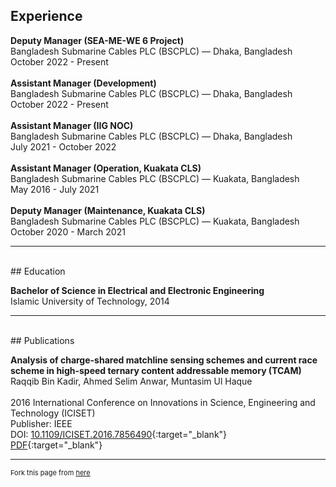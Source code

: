 ## Experience

**Deputy Manager (SEA-ME-WE 6 Project)** <br>
Bangladesh Submarine Cables PLC (BSCPLC) &mdash; Dhaka, Bangladesh <br>
October 2022 - Present
<br><br>
**Assistant Manager (Development)** <br>
Bangladesh Submarine Cables PLC (BSCPLC) &mdash; Dhaka, Bangladesh <br>
October 2022 - Present
<br><br>
**Assistant Manager (IIG NOC)** <br>
Bangladesh Submarine Cables PLC (BSCPLC) &mdash; Dhaka, Bangladesh <br>
July 2021 - October 2022
<br><br>
**Assistant Manager (Operation, Kuakata CLS)** <br>
Bangladesh Submarine Cables PLC (BSCPLC) &mdash; Kuakata, Bangladesh <br>
May 2016 - July 2021
<br><br>
**Deputy Manager (Maintenance, Kuakata CLS)** <br>
Bangladesh Submarine Cables PLC (BSCPLC) &mdash; Kuakata, Bangladesh <br>
October 2020 - March 2021

---
<br>
## Education

**Bachelor of Science in Electrical and Electronic Engineering** <br>
Islamic University of Technology, 2014

---
<br>
## Publications

**Analysis of charge-shared matchline sensing schemes and current race scheme in high-speed ternary content addressable memory (TCAM)** <br>
Raqqib Bin Kadir, Ahmed Selim Anwar, Muntasim Ul Haque <br><br>
2016 International Conference on Innovations in Science, Engineering and Technology (ICISET) <br>
Publisher: IEEE <br>
DOI: [10.1109/ICISET.2016.7856490](https://ieeexplore.ieee.org/document/7856490#:~:text=DOI%3A%2010.1109/ICISET.2016.7856490){:target="_blank"} <br>
[PDF](https://mega.nz/file/7IAGwRgA#IUDTS7mYArwtloYyYOpVU6hfhNQrHJ4xFYuz8BCQ3sE){:target="_blank"}

---
<p style="font-size:11px">Fork this page from <a href="https://github.com/muntasimulhaque/muntasimulhaque.github.io" target="_blank">here</a></p>
<!-- Remove above link if you don't want to attibute -->
